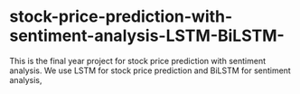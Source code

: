 # stock-price-prediction-with-sentiment-analysis-LSTM-BiLSTM-
This is the final year project for stock price prediction with sentiment analysis. We use LSTM for stock price prediction and BiLSTM for sentiment analysis,
